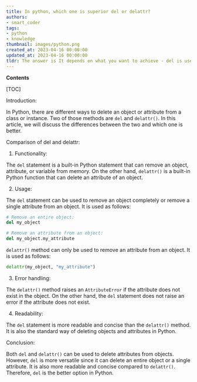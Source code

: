 ```yaml
---
title: In python, which one is superior del or delattr?
authors:
- smart_coder
tags:
- python
- knowledge
thumbnail: images/python.png
created_at: 2023-04-16 00:00:00
updated_at: 2023-04-16 00:00:00
tldr: The answer is It depends on what you want to achieve - del is used to delete an object or a variable while delattr is used to delete an attribute of an object.
---
```


**Contents**

[TOC]

Introduction:

In Python, there are different ways to delete an object or attribute from a class or instance. Two of those methods are `del` and `delattr()`. In this article, we will discuss the differences between the two and which one is better.

Comparison of del and delattr:

1. Functionality:

The `del` statement is a built-in Python statement that can remove an object, attribute, or variable from memory. On the other hand, `delattr()` is a built-in Python function that can delete an attribute of an object.

2. Usage:

The `del` statement can be used to remove an object completely or remove a single attribute from an object. It is used as follows:

```python
# Remove an entire object:
del my_object

# Remove an attribute from an object:
del my_object.my_attribute
```

`delattr()` method can only be used to remove an attribute from an object. It is used as follows:

```python
delattr(my_object, "my_attribute")
```

3. Error handling:

The `delattr()` method raises an `AttributeError` if the attribute does not exist in the object. On the other hand, the `del` statement does not raise an error if the attribute does not exist.

4. Readability:

The `del` statement is more readable and concise than the `delattr()` method. It is also the standard way of deleting objects and attributes in Python.

Conclusion:

Both `del` and `delattr()` can be used to delete attributes from objects. However, `del` is more versatile since it can delete an entire object or a single attribute. It is also more readable and concise compared to `delattr()`. Therefore, `del` is the better option in Python.
